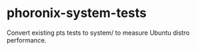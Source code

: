 # phoronix-system-tests
Convert existing pts tests to system/ to measure Ubuntu distro performance.
